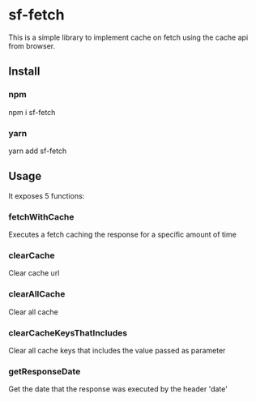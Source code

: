 # sf-fetch

This is a simple library to implement cache on fetch using the cache api from browser.

## Install

### npm
npm i sf-fetch

### yarn
yarn add sf-fetch

## Usage

It exposes 5 functions:

### fetchWithCache
Executes a fetch caching the response for a specific amount of time

### clearCache
Clear cache url

### clearAllCache
Clear all cache

### clearCacheKeysThatIncludes
Clear all cache keys that includes the value passed as parameter

### getResponseDate
Get the date that the response was executed by the header 'date'